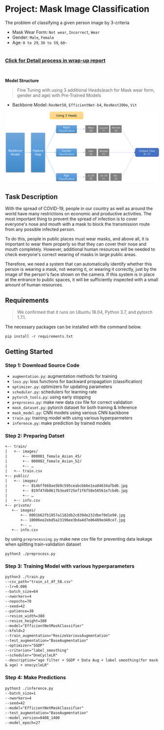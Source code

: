 # Project: Mask Image Classification
The problem of classifying a given person image by 3-criteria
 - Mask Wear Form: `Not wear`, `Incorrect`, `Wear`
 - Gender: `Male`, `Female`
 - Age: `0 to 29`, `30 to 59`, `60~`
<br> <br>

### [Click for Detail process in wrap-up report](https://www.notion.so/P-Stage1-Wrap-up-Report-b8e25c84cfb64420928685dc1f7726b9)
<br>

**Model Structure**
> Fine Tuning with using 3 additional Heads(each for Mask wear form, gender and age) with Pre-Trained Models
 - Backbone Model: `ResNet50`, `EfficientNet-b4`, `ResNest200e`, `Vit`

![model structure](./docs/Model_Architecture.png)

## Task Description
With the spread of COVID-19, people in our country as well as around the world have many restrictions on economic and productive activities. The most important thing to prevent the spread of infection is to cover everyone's nose and mouth with a mask to block the transmission route from any possible infected person.

To do this, people in public places must wear masks, and above all, it is important to wear them properly so that they can cover their nose and mouth completely. However, additional human resources will be needed to check everyone's correct wearing of masks in large public areas.

Therefore, we need a system that can automatically identify whether this person is wearing a mask, not wearing it, or wearing it correctly, just by the image of the person's face shown on the camera. If this system is in place at the entrance to public spaces, it will be sufficiently inspected with a small amount of human resources.

## Requirements
>We confirmed that it runs on Ubuntu 18.04, Python 3.7, and pytorch 1.7.1.

The necessary packages can be installed with the command below.
```
pip install -r requirements.txt
```

## Getting Started

### Step 1: Download Source Code
 - `augmentation.py`: augmentation methods for training
 - `loss.py`: loss functions for backward propagation (classification)
 - `optimizer.py`: optimizers for updating parameters
 - `scheduler.py`: schedulers for learning rate
 - `pytorch_tools.py`: using early stopping
 - `preprocess.py`: make new data csv file for correct validation
 - `mask_dataset.py`: pytorch dataset for both training & Inference
 - `mask_model.py`: CNN models using various CNN backbone
 - `train.py`: training model with using various hyperparmeters
 - `inference.py`: make prediction by trained models

 ### Step 2: Preparing Datset
 ```
 +-- train/
|   +-- images/
|       +-- 000001_female_Asian_45/
|       +-- 000002_female_Asian_52/
|       +-- …
|   +-- train.csv
+-- public/
|   +-- images/
|       +-- 814bff668ae5b9c595ceabcbb6e1ea84634afbd6.jpg
|       +-- 819f47db0617b3ea9725ef1f6f58e56561e7cb4b.jpg
|       +-- …
|   +-- info.csv
+-- private/
    +-- images/
        +-- 0001b62fb1057a1182db2c839de232dbef0d1e90.jpg
        +-- 10006ee2ebd5a23196ee3bda4d7e06489ed40ce7.jpg
        +-- …
    +-- info.csv
```
by using `preprocessing.py` make new csv file for preventing data leakage when splitting train-validation dataset
```
python3 ./preprocess.py
```

### Step 3: Training Model with various hyperparameters
```
python3 ./train.py
--csv_path="train_st_df_58.csv"
--lr=0.006
--batch_size=64
--nworkers=4
--nepochs=70
--seed=42
--patience=30
--resize_width=380
--resize_height=380
--model="EfficientNetMaskClassifier"
--kfold=2
--train_augmentation="ResizeVariousAugmentation" 
--test_augmentation="BaseAugmentation"
--optimizer="SGDP"
--criterion="label_smoothing"
--scheduler="OneCycleLR"
--description="age filter + SGDP + Data Aug + label smoothing(for mask & age) + onecycleLR"
```

### Step 4: Make Predictions
```
python3 ./inference.py
--batch_size=1
--nworkers=4
--seed=42
--model="EfficientNetMaskClassifier"
--test_augmentation="BaseAugmentation"
--model_version=0408_1400
--model_epoch=27
